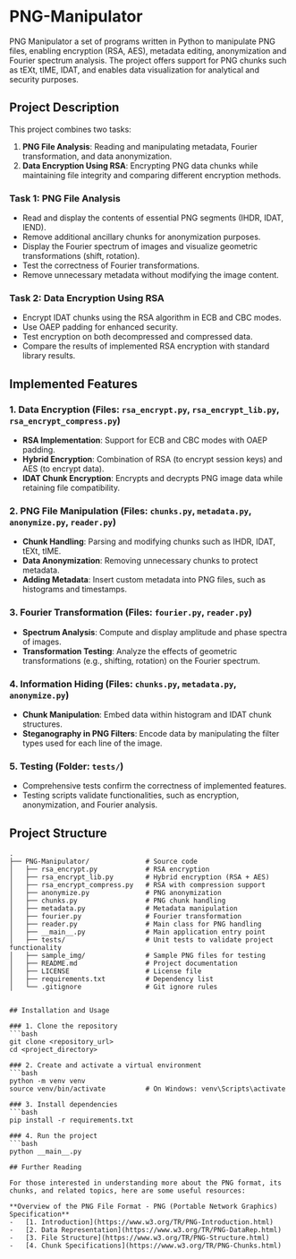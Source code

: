 # PNG-Manipulator
PNG Manipulator a set of programs written in Python to manipulate PNG files, enabling encryption (RSA, AES), metadata editing, anonymization and Fourier spectrum analysis. The project offers support for PNG chunks such as tEXt, tIME, IDAT, and enables data visualization for analytical and security purposes.

## Project Description

This project combines two tasks:
1. **PNG File Analysis**: Reading and manipulating metadata, Fourier transformation, and data anonymization.
2. **Data Encryption Using RSA**: Encrypting PNG data chunks while maintaining file integrity and comparing different encryption methods.

### Task 1: PNG File Analysis
- Read and display the contents of essential PNG segments (IHDR, IDAT, IEND).
- Remove additional ancillary chunks for anonymization purposes.
- Display the Fourier spectrum of images and visualize geometric transformations (shift, rotation).
- Test the correctness of Fourier transformations.
- Remove unnecessary metadata without modifying the image content.

### Task 2: Data Encryption Using RSA
- Encrypt IDAT chunks using the RSA algorithm in ECB and CBC modes.
- Use OAEP padding for enhanced security.
- Test encryption on both decompressed and compressed data.
- Compare the results of implemented RSA encryption with standard library results.

## Implemented Features

### 1. Data Encryption (Files: `rsa_encrypt.py`, `rsa_encrypt_lib.py`, `rsa_encrypt_compress.py`)
- **RSA Implementation**: Support for ECB and CBC modes with OAEP padding.
- **Hybrid Encryption**: Combination of RSA (to encrypt session keys) and AES (to encrypt data).
- **IDAT Chunk Encryption**: Encrypts and decrypts PNG image data while retaining file compatibility.

### 2. PNG File Manipulation (Files: `chunks.py`, `metadata.py`, `anonymize.py`, `reader.py`)
- **Chunk Handling**: Parsing and modifying chunks such as IHDR, IDAT, tEXt, tIME.
- **Data Anonymization**: Removing unnecessary chunks to protect metadata.
- **Adding Metadata**: Insert custom metadata into PNG files, such as histograms and timestamps.

### 3. Fourier Transformation (Files: `fourier.py`, `reader.py`)
- **Spectrum Analysis**: Compute and display amplitude and phase spectra of images.
- **Transformation Testing**: Analyze the effects of geometric transformations (e.g., shifting, rotation) on the Fourier spectrum.

### 4. Information Hiding (Files: `chunks.py`, `metadata.py`, `anonymize.py`)
- **Chunk Manipulation**: Embed data within histogram and IDAT chunk structures.
- **Steganography in PNG Filters**: Encode data by manipulating the filter types used for each line of the image.

### 5. Testing (Folder: `tests/`)
- Comprehensive tests confirm the correctness of implemented features.
- Testing scripts validate functionalities, such as encryption, anonymization, and Fourier analysis.

## Project Structure


```plaintext
.
├── PNG-Manipulator/              # Source code
│   ├── rsa_encrypt.py            # RSA encryption
│   ├── rsa_encrypt_lib.py        # Hybrid encryption (RSA + AES)
│   ├── rsa_encrypt_compress.py   # RSA with compression support
│   ├── anonymize.py              # PNG anonymization
│   ├── chunks.py                 # PNG chunk handling
│   ├── metadata.py               # Metadata manipulation
│   ├── fourier.py                # Fourier transformation
│   ├── reader.py                 # Main class for PNG handling
│   ├── __main__.py               # Main application entry point
│   ├── tests/                    # Unit tests to validate project functionality
│   ├── sample_img/               # Sample PNG files for testing
│   ├── README.md                 # Project documentation
│   ├── LICENSE                   # License file
│   ├── requirements.txt          # Dependency list
│   └── .gitignore                # Git ignore rules


## Installation and Usage

### 1. Clone the repository
```bash
git clone <repository_url>
cd <project_directory>

### 2. Create and activate a virtual environment
```bash
python -m venv venv
source venv/bin/activate          # On Windows: venv\Scripts\activate

### 3. Install dependencies
```bash
pip install -r requirements.txt

### 4. Run the project
```bash
python __main__.py

## Further Reading

For those interested in understanding more about the PNG format, its chunks, and related topics, here are some useful resources:

**Overview of the PNG File Format - PNG (Portable Network Graphics) Specification**
-   [1. Introduction](https://www.w3.org/TR/PNG-Introduction.html)
-   [2. Data Representation](https://www.w3.org/TR/PNG-DataRep.html)
-   [3. File Structure](https://www.w3.org/TR/PNG-Structure.html)
-   [4. Chunk Specifications](https://www.w3.org/TR/PNG-Chunks.html)
